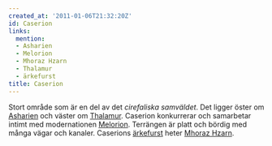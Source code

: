 ```yaml
---
created_at: '2011-01-06T21:32:20Z'
id: Caserion
links:
  mention:
  - Asharien
  - Melorion
  - Mhoraz Hzarn
  - Thalamur
  - ärkefurst
title: Caserion
---
```


Stort område som är en del av det *cirefaliska samväldet*. Det ligger öster om [Asharien] och väster
om [Thalamur]. Caserion konkurrerar och samarbetar intimt med modernationen [Melorion]. Terrängen är
platt och bördig med många vägar och kanaler. Caserions [ärkefurst] heter [Mhoraz Hzarn].

  [Asharien]: Asharien
  [Thalamur]: Thalamur
  [Melorion]: Melorion
  [ärkefurst]: ärkefurst
  [Mhoraz Hzarn]: Mhoraz_Hzarn
